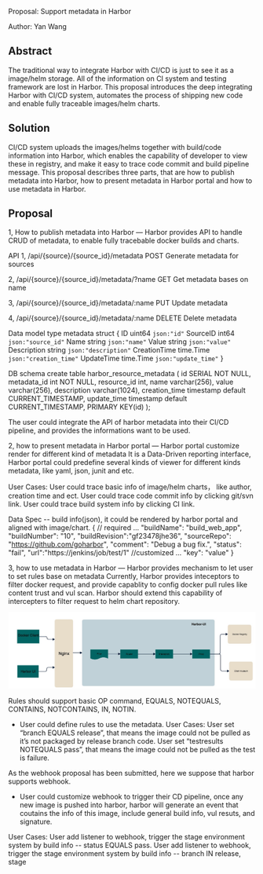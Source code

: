 Proposal: Support metadata in Harbor 

Author: Yan Wang

## Abstract
The traditional way to integrate Harbor with CI/CD is just to see it as a image/helm storage. All of the information on CI system and testing framework are lost in Harbor. This proposal introduces the deep integrating Harbor with CI/CD system, automates the process of shipping new code and enable fully traceable images/helm charts.

## Solution
CI/CD system uploads the images/helms together with build/code information into Harbor, which enables the capability of developer to view these in registry, and make it easy to trace code commit and build pipeline message. 
This proposal describes three parts, that are how to publish metadata into Harbor, how to present metadata in Harbor portal and how to use metadata in Harbor.

## Proposal 
1, How to publish metadata into Harbor — Harbor provides API to handle CRUD of metadata, to enable fully tracebable docker builds and charts.

API
1, /api/{source}/{source_id}/metadata   POST 
Generate metadata for sources

2, /api/{source}/{source_id}/metadata/?name   GET 
Get metadata bases on name

3, /api/{source}/{source_id}/metadata/:name   PUT
Update metadata 
 
4, /api/{source}/{source_id}/metadata/:name   DELETE 
Delete metadata

Data model
type metadata struct {
	ID uint64 `json:"id"`
	SourceID int64 `json:"source_id"`
	Name string `json:"name"`
	Value string `json:"value"`
	Description string	`json:"description"`
	CreationTime time.Time    `json:"creation_time"`
	UpdateTime   time.Time    `json:"update_time"`
}

DB schema
create table harbor_resource_metadata (
	 id SERIAL NOT NULL,
	 metadata_id int NOT NULL,
	 resource_id int,
	 name varchar(256),
	 value varchar(256),
	 description varchar(1024),
	 creation_time timestamp default CURRENT_TIMESTAMP,
	 update_time timestamp default CURRENT_TIMESTAMP,
	 PRIMARY KEY(id)
);

The user could integrate the API of harbor metadata into their CI/CD pipeline, and provides the informations want to be used. 

2, how to present metadata in Harbor portal — Harbor portal customize render for different kind of metadata
It is a Data-Driven reporting interface, Harbor portal could predefine several kinds of viewer for different kinds metadata, like yaml, json, junit and etc. 

User Cases:
User could trace basic info of image/helm charts， like author, creation time and ect.
User could trace code commit info by clicking git/svn link.
User could trace build system info by clicking CI link.

Data Spec -- build info(json), it could be rendered by harbor portal and aligned with image/chart.
{
   // required ...
   "buildName": "build_web_app",
   "buildNumber": "10",
   "buildRevision":"gf23478jhe36",
   "sourceRepo": "https://github.com/goharbor",
   "comment": "Debug a bug fix.",
   "status": "fail",
   "url":"https://jenkins/job/test/1"
   //customized ...
   "key": "value"
}


3, how to use metadata in Harbor — Harbor provides mechanism to let user to set rules base on metadata
Currently, Harbor provides inteceptors to filter docker request, and provide capablity to config docker pull rules like content trust and vul scan.
Harbor should extend this capability of intercepters to filter request to helm chart repository.  

![inteceptors](./inteceptors.png)

Rules should support basic OP command, EQUALS, NOTEQUALS, CONTAINS, NOTCONTAINS, IN, NOTIN. 

* User could define rules to use the metadata.
User Cases:
User set “branch EQUALS release”, that means the image could not be pulled as it’s not packaged by release branch code.
User set “testresults NOTEQUALS pass”, that means the image could not be pulled as the test is failure.

As the webhook proposal has been submitted, here we suppose that harbor supports webhook.

* User could customize webhook to trigger their CD pipeline, once any new image is pushed into harbor, harbor will generate an event that
coutains the info of this image, include general build info, vul resuts, and signature. 

User Cases:
User add listener to webhook, trigger the stage environment system by build info -- status EQUALS pass.
User add listener to webhook, trigger the stage environment system by build info -- branch IN release, stage

